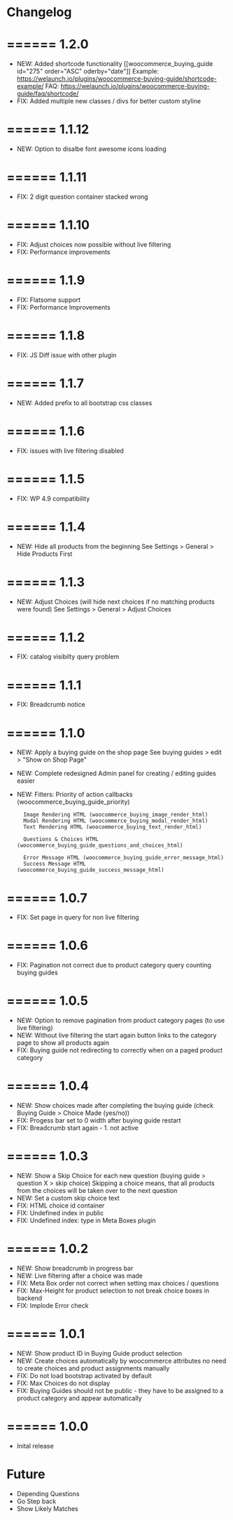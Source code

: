# Changelog
======
1.2.0
======
- NEW:	Added shortcode functionality
		[[woocommerce_buying_guide id="275" order="ASC" oderby="date"]]
		Example: https://welaunch.io/plugins/woocommerce-buying-guide/shortcode-example/
		FAQ: https://welaunch.io/plugins/woocommerce-buying-guide/faq/shortcode/
- FIX:	Added multiple new classes / divs for better custom styline

======
1.1.12
======
- NEW: 	Option to disalbe font awesome icons loading

======
1.1.11
======
- FIX:	2 digit question container stacked wrong

======
1.1.10
======
- FIX:	Adjust choices now possible without live filtering
- FIX:	Performance improvements

======
1.1.9
======
- FIX:	Flatsome support
- FIX:	Performance Improvements

======
1.1.8
======
- FIX:  JS Diff issue with other plugin

======
1.1.7
======
- NEW:  Added prefix to all bootstrap css classes

======
1.1.6
======
- FIX:  issues with live filtering disabled

======
1.1.5
======
- FIX:  WP 4.9 compatibility

======
1.1.4
======
- NEW: 	Hide all products from the beginning
		See Settings > General > Hide Products First

======
1.1.3
======
- NEW: 	Adjust Choices (will hide next choices if no matching products were found)
		See Settings > General > Adjust Choices

======
1.1.2
======
- FIX: catalog visibilty query problem

======
1.1.1
======
- FIX: Breadcrumb notice

======
1.1.0
======
- NEW:  Apply a buying guide on the shop page 
		See buying guides > edit > "Show on Shop Page"
- NEW:  Complete redesigned Admin panel for creating / editing guides easier
- NEW: 	Filters:
		Priority of action callbacks (woocommerce_buying_guide_priority)

		Image Rendering HTML (woocommerce_buying_image_render_html)
		Modal Rendering HTML (woocommerce_buying_modal_render_html)
		Text Rendering HTML (woocommerce_buying_text_render_html)

		Questions & Choices HTML (woocommerce_buying_guide_questions_and_choices_html)

		Error Message HTML (woocommerce_buying_guide_error_message_html)
		Success Message HTML (woocommerce_buying_guide_success_message_html)

======
1.0.7
======
- FIX: Set page in query for non live filtering

======
1.0.6
======
- FIX: Pagination not correct due to product category query counting buying guides

======
1.0.5
======
- NEW: Option to remove pagination from product category pages (to use live filtering)
- NEW: Without live filtering the start again button links to the category page to show all products again
- FIX: Buying guide not redirecting to correctly when on a paged product category 

======
1.0.4
======
- NEW: Show choices made after completing the buying guide (check Buying Guide > Choice Made (yes/no))
- FIX: Progess bar set to 0 width after buying guide restart
- FIX: Breadcrumb start again - 1. not active 

======
1.0.3
======
- NEW: Show a Skip Choice for each new question (buying guide > question X > skip choice)
       Skipping a choice means, that all products from the choices will be taken over to the next question
- NEW: Set a custom skip choice text
- FIX: HTML choice id container
- FIX: Undefined index in public
- FIX: Undefined index: type in Meta Boxes plugin

======
1.0.2
======
- NEW: Show breadcrumb in progress bar
- NEW: Live filtering after a choice was made
- FIX: Meta Box order not correct when setting max choices / questions
- FIX: Max-Height for product selection to not break choice boxes in backend 
- FIX: Implode Error check

======
1.0.1
======
- NEW: 	Show product ID in Buying Guide product selection
- NEW: 	Create choices automatically by woocommerce attributes
		no need to create choices and product assignments manually
- FIX:	Do not load bootstrap activated by default
- FIX:	Max Choices do not display
- FIX:	Buying Guides should not be public - they have to be assigned 
		to a product category and appear automatically

======
1.0.0
======
- Inital release

Future
======
- Depending Questions
- Go Step back
- Show Likely Matches